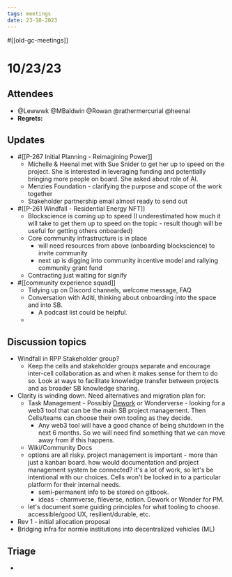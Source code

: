 ```yaml
---
tags: meetings
date: 23-10-2023
---
```

#[[old-gc-meetings]] 
# 10/23/23
## Attendees
- @Lewwwk @MBaldwin @Rowan  @rathermercurial @heenal 
- **Regrets:** 

## Updates 
- #[[P-267 Initial Planning - Reimagining Power]]
	- Michelle & Heenal met with Sue Snider to get her up to speed on the project. She is interested in leveraging funding and potentially bringing more people on board. She asked about role of AI.
	- Menzies Foundation - clarifying the purpose and scope of the work together
	- Stakeholder partnership email almost ready to send out
- #[[P-261 Windfall - Residential Energy NFT]]
	- Blockscience is coming up to speed (I underestimated how much it will take to get them up to speed on the topic - result though will be useful for getting others onboarded)
	- Core community infrastructure is in place
		- will need resources from above (onboarding blockscience) to invite community
		- next up is digging into community incentive model and rallying community grant fund
	- Contracting just waiting for signify
- #[[community experience squad]] 
	- Tidying up on Discord channels, welcome message, FAQ
	- Conversation with Aditi, thinking about onboarding into the space and into SB.
		- A podcast list could be helpful.
	- 

## Discussion topics
- Windfall in RPP Stakeholder group?
	- Keep the cells and stakeholder groups separate and encourage inter-cell collaboration as and when it makes sense for them to do so. Look at ways to facilitate knowledge transfer between projects and as broader SB knowledge sharing.
- Clarity is winding down. Need alternatives and migration plan for:
	- Task Management - Possibly [Dework](https://dework.xyz/) or Wonderverse - looking for a web3 tool that can be the main SB project management. Then Cells/teams can choose their own tooling as they decide. 
		- Any web3 tool will have a good chance of being shutdown in the next 6 months. So we will need find something that we can move away from if this happens. 
	- Wiki/Community Docs
	- options are all risky. project management is important - more than just a kanban board. how would documentation and project management system be connected? it's a lot of work, so let's be intentional with our choices. Cells won't be locked in to a particular platform for their internal needs.
		- semi-permanent info to be stored on gitbook.
		- ideas - charmverse, fileverse, notion. Dework or Wonder for PM.
	- let's document some guiding principles for what tooling to choose. accessible/good UX, resilient/durable, etc.
- Rev 1 - initial allocation proposal
- Bridging infra for normie institutions into decentralized vehicles (ML)

## Triage
- 
